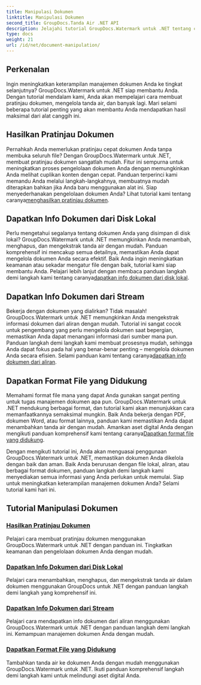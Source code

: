 ```yaml
---
title: Manipulasi Dokumen
linktitle: Manipulasi Dokumen
second_title: GroupDocs.Tanda Air .NET API
description: Jelajahi tutorial GroupDocs.Watermark untuk .NET tentang cara membuat pratinjau dokumen dan mengelola tanda air. Meningkatkan keamanan dan manajemen dokumen.
type: docs
weight: 21
url: /id/net/document-manipulation/
---
```

## Perkenalan

Ingin meningkatkan keterampilan manajemen dokumen Anda ke tingkat selanjutnya? GroupDocs.Watermark untuk .NET siap membantu Anda. Dengan tutorial mendalam kami, Anda akan mempelajari cara membuat pratinjau dokumen, mengelola tanda air, dan banyak lagi. Mari selami beberapa tutorial penting yang akan membantu Anda mendapatkan hasil maksimal dari alat canggih ini.


## Hasilkan Pratinjau Dokumen
 Pernahkah Anda memerlukan pratinjau cepat dokumen Anda tanpa membuka seluruh file? Dengan GroupDocs.Watermark untuk .NET, membuat pratinjau dokumen sangatlah mudah. Fitur ini sempurna untuk meningkatkan proses pengelolaan dokumen Anda dengan memungkinkan Anda melihat cuplikan konten dengan cepat. Panduan terperinci kami memandu Anda melalui langkah-langkahnya, membuatnya mudah diterapkan bahkan jika Anda baru menggunakan alat ini. Siap menyederhanakan pengelolaan dokumen Anda? Lihat tutorial kami tentang caranya[menghasilkan pratinjau dokumen](./generate-document-preview/).

## Dapatkan Info Dokumen dari Disk Lokal
Perlu mengetahui segalanya tentang dokumen Anda yang disimpan di disk lokal? GroupDocs.Watermark untuk .NET memungkinkan Anda menambah, menghapus, dan mengekstrak tanda air dengan mudah. Panduan komprehensif ini mencakup semua detailnya, memastikan Anda dapat mengelola dokumen Anda secara efektif. Baik Anda ingin meningkatkan keamanan atau sekadar mengatur file dengan baik, tutorial kami siap membantu Anda. Pelajari lebih lanjut dengan membaca panduan langkah demi langkah kami tentang caranya[dapatkan info dokumen dari disk lokal](./get-document-info-local-disk/).

## Dapatkan Info Dokumen dari Stream
 Bekerja dengan dokumen yang dialirkan? Tidak masalah! GroupDocs.Watermark untuk .NET memungkinkan Anda mengekstrak informasi dokumen dari aliran dengan mudah. Tutorial ini sangat cocok untuk pengembang yang perlu mengelola dokumen saat bepergian, memastikan Anda dapat menangani informasi dari sumber mana pun. Panduan langkah demi langkah kami membuat prosesnya mudah, sehingga Anda dapat fokus pada hal yang benar-benar penting – mengelola dokumen Anda secara efisien. Selami panduan kami tentang caranya[dapatkan info dokumen dari aliran](./get-document-info-stream/).

## Dapatkan Format File yang Didukung
 Memahami format file mana yang dapat Anda gunakan sangat penting untuk tugas manajemen dokumen apa pun. GroupDocs.Watermark untuk .NET mendukung berbagai format, dan tutorial kami akan menunjukkan cara memanfaatkannya semaksimal mungkin. Baik Anda bekerja dengan PDF, dokumen Word, atau format lainnya, panduan kami memastikan Anda dapat menambahkan tanda air dengan mudah. Amankan aset digital Anda dengan mengikuti panduan komprehensif kami tentang caranya[Dapatkan format file yang didukung](./get-supported-file-formats/).

Dengan mengikuti tutorial ini, Anda akan menguasai penggunaan GroupDocs.Watermark untuk .NET, memastikan dokumen Anda dikelola dengan baik dan aman. Baik Anda berurusan dengan file lokal, aliran, atau berbagai format dokumen, panduan langkah demi langkah kami menyediakan semua informasi yang Anda perlukan untuk memulai. Siap untuk meningkatkan keterampilan manajemen dokumen Anda? Selami tutorial kami hari ini.
## Tutorial Manipulasi Dokumen
### [Hasilkan Pratinjau Dokumen](./generate-document-preview/)
Pelajari cara membuat pratinjau dokumen menggunakan GroupDocs.Watermark untuk .NET dengan panduan ini. Tingkatkan keamanan dan pengelolaan dokumen Anda dengan mudah.
### [Dapatkan Info Dokumen dari Disk Lokal](./get-document-info-local-disk/)
Pelajari cara menambahkan, menghapus, dan mengekstrak tanda air dalam dokumen menggunakan GroupDocs untuk .NET dengan panduan langkah demi langkah yang komprehensif ini.
### [Dapatkan Info Dokumen dari Stream](./get-document-info-stream/)
Pelajari cara mendapatkan info dokumen dari aliran menggunakan GroupDocs.Watermark untuk .NET dengan panduan langkah demi langkah ini. Kemampuan manajemen dokumen Anda dengan mudah.
### [Dapatkan Format File yang Didukung](./get-supported-file-formats/)
Tambahkan tanda air ke dokumen Anda dengan mudah menggunakan GroupDocs.Watermark untuk .NET. Ikuti panduan komprehensif langkah demi langkah kami untuk melindungi aset digital Anda.